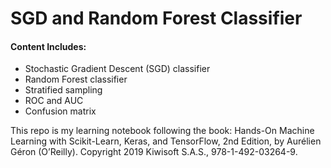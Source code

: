 # SGD and Random Forest Classifier

#### Content Includes:
- Stochastic Gradient Descent (SGD) classifier
- Random Forest classifier
- Stratified sampling
- ROC and AUC
- Confusion matrix

This repo is my learning notebook following the book:
Hands-On Machine Learning with
Scikit-Learn, Keras, and TensorFlow, 2nd Edition, by Aurélien Géron (O’Reilly).
Copyright 2019 Kiwisoft S.A.S., 978-1-492-03264-9.
